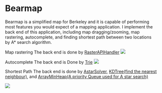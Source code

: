# Bearmap
  Bearmap is a simplified map for Berkeley and it is capable of performing most features you would expect of a mapping 
application. 
  I implement the back end of this application, including map dragging/zooming, map rastering, autocomplete, and finding
shortest path between two locations by A* search algorithm.

Map rastering 
The back end is done by <a href="https://github.com/jiangdada1221/Bearmap/blob/master/bearmaps/proj2c/server/handler/APIRouteHandler.java">RasterAPIHandler</a>
<img src="https://media.giphy.com/media/gdNtnEYJpli6GJ3kXM/giphy.gif" >

Autocomplete
The back end is Done by <a href="https://github.com/jiangdada1221/Bearmap/blob/master/bearmaps/proj2c/utils/Trie.java">Trie</a>
<img src="https://media.giphy.com/media/mF49G0H2YzxoDUl4n6/giphy.gif" >

Shortest Path
The back end is done by <a href="https://github.com/jiangdada1221/Bearmap/blob/master/bearmaps/hw4/AStarSolver.java">AstarSolver</a>, <a href="https://github.com/jiangdada1221/Bearmap/blob/master/bearmaps/proj2ab/KDTree.java">KDTree(find the nearest neighbour)</a>, and <a href="https://github.com/jiangdada1221/Bearmap/blob/master/bearmaps/proj2ab/ArrayHeapMinPQ.java">ArrayMinHeap(A priority Queue used for A star search)</a>

<img src="https://media.giphy.com/media/J5YeArVoe51PTftMtE/giphy.gif" >
